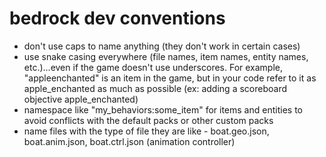 # bedrock dev conventions
* don't use caps to name anything (they don't work in certain cases)
* use snake casing everywhere (file names, item names, entity names, etc.)...even if the game doesn't use underscores. For example, "appleenchanted" is an item in the game, but in your code refer to it as apple_enchanted as much as possible (ex: adding a scoreboard objective apple_enchanted)
* namespace like "my_behaviors:some_item" for items and entities to avoid conflicts with the default packs or other custom packs
* name files with the type of file they are like - boat.geo.json, boat.anim.json, boat.ctrl.json (animation controller)
